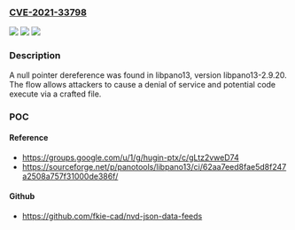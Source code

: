 ### [CVE-2021-33798](https://cve.mitre.org/cgi-bin/cvename.cgi?name=CVE-2021-33798)
![](https://img.shields.io/static/v1?label=Product&message=libpano13&color=blue)
![](https://img.shields.io/static/v1?label=Version&message=2.9.20%20&color=brightgreen)
![](https://img.shields.io/static/v1?label=Vulnerability&message=CWE-476%20NULL%20Pointer%20Dereference&color=brightgreen)

### Description

A null pointer dereference was found in libpano13, version libpano13-2.9.20. The flow allows attackers to cause a denial of service and potential code execute via a crafted file.

### POC

#### Reference
- https://groups.google.com/u/1/g/hugin-ptx/c/gLtz2vweD74
- https://sourceforge.net/p/panotools/libpano13/ci/62aa7eed8fae5d8f247a2508a757f31000de386f/

#### Github
- https://github.com/fkie-cad/nvd-json-data-feeds


